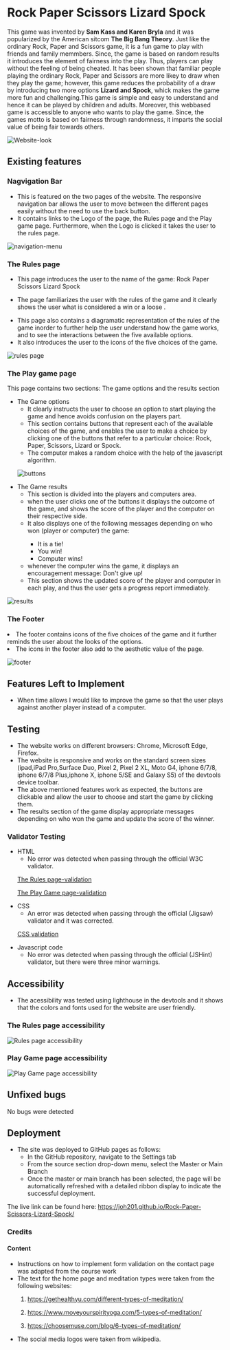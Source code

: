 # Rock Paper Scissors Lizard Spock
<p>
This game was invented by <b>Sam Kass and Karen Bryla</b> and it was popularized by the American sitcom <b>The Big Bang Theory</b>. Just like the ordinary Rock, Paper and Scissors game, it is a fun game to play with friends and family memmbers. Since, the game is based on random results it introduces the element of fairness into the play. Thus,  players can play without the feeling of being cheated. It has been shown that familiar people playing the ordinary Rock, Paper and Scissors are more likey to draw when they play the game; however, this game reduces the probability of a draw by introducing two more options <b>Lizard and Spock</b>, whick makes the game more fun and challenging.This game is simple and easy to understand and hence it can be played by children and adults. Moreover, this webbased game is accessible to anyone who wants to play the game. Since, the games motto is based on fairness through randomness, it imparts the social value of being fair towards others. </p>

![Website-look](assets/images/Website-look.PNG)

## Existing features

### Nagvigation Bar
<ul>
<li>This is featured on the two pages of the website. The responsive navigation bar allows the user to move between the different pages easily without the need to use the back button. </li>
<li>
 It contains links to the Logo of the page, the Rules page and the Play game page. Furthermore, when the Logo is clicked it takes the user to the rules page.
</li>
</ul>

![navigation-menu](assets/images/nav-bar.PNG)


### The Rules page 

<ul>
<li> This page introduces the user to the name of the game: Rock Paper Scissors Lizard Spock </li>
</ul>

<ul>
<li> The page familiarizes the user with the rules of the game and it clearly shows the user what is considered a win or a loose .</li>
</ul>

<ul>
<li> This page also contains a diagramatic representation of the rules of the game inorder to further help the user understand how the game works, and to see the interactions between the five available options. </li>
<li> It also introduces the user to the icons of the five choices of the game.</li>
</ul>

![rules page](assets/images/rules-body.PNG)



### The Play game page 

<p> This page contains two sections: The game options and the results section</p>

<ul> 
  <li>
   The Game options
   <ul>
     <li>It clearly instructs the user to choose an option to start playing the game and hence avoids confusion on the players part.</li>
     <li> This section contains buttons that represent each of the available choices of the game, and enables the user to make a choice by clicking one of the buttons that refer to a particular choice: Rock, Paper, Scissors, Lizard or Spock. </li>
     <li> The computer makes a random choice with the help of the javascript algorithm.</li>
 </ul>
  </li>
  
![buttons](assets/images/buttons.PNG)


  <li>
  The Game results
     <ul>
     <li> This section is divided into the players and computers area.</li>
       <li> when the user clicks one of the buttons it displays the outcome of the game, and shows the score of the player and the computer on their respective side.</li>
       <li> It also displays one of the following messages depending on who won (player or computer) the game:</li>
         <ul>
           <li> It is a tie! </li>
           <li> You win! </li>
           <li> Computer wins! </li>
        </ul>
      <li> whenever the computer wins the game, it displays an encouragement message: Don't give up!</li>
      <li> This section shows the updated score of the player and computer in each play, and thus the user gets a progress report immediately.</li>   
   </ul>
  </li>
</ul>

![results](assets/images/results.PNG)


### The Footer

<li> The footer contains icons of the five choices of the game and it further reminds the user about the looks of the options.</li>
<li> The icons in the footer also add to the aesthetic value of the page.</li>

![footer](assets/images/footer.PNG)

## Features Left to Implement
 <ul>
  <li> When time allows I would like to improve the game so that the user plays against another player instead of a computer.</li>
</ul>


## Testing 

<ul>
<li>The website works on different browsers: Chrome, Microsoft Edge, Firefox.</li>
<li>The website is responsive and works on the standard screen sizes (ipad,iPad Pro,Surface Duo, Pixel 2, Pixel 2 XL, Moto G4, iphone 6/7/8, iphone 6/7/8 Plus,iphone X, iphone 5/SE and Galaxy S5) of the devtools device toolbar.</li>
<li>The above mentioned features work as expected, the buttons are clickable and allow the user to choose and start the game by clicking them.</li>
<li>The results section of the game display appropriate messages depending on who won the game and update the score of the winner.</li>
</ul>

### Validator Testing
<ul>
<li>HTML
  <ul>
  <li> No error was detected when passing through the official W3C validator.</li>
  </ul> 
</li> 

   [The Rules page-validation](https://validator.w3.org/nu/?doc=https%3A%2F%2Fjoh201.github.io%2FRock-Paper-Scissors-Lizard-Spock%2Findex.html)

   [The Play Game page-validation](https://validator.w3.org/nu/?doc=https%3A%2F%2Fjoh201.github.io%2FRock-Paper-Scissors-Lizard-Spock%2Fplaygame.html)
   
  <li>CSS
   <ul>
   <li> An error was detected when passing through the official (Jigsaw) validator and it was corrected. </li>
   </ul>

   [CSS validation](https://jigsaw.w3.org/css-validator/validator?uri=https%3A%2F%2Fjoh201.github.io%2FRock-Paper-Scissors-Lizard-Spock%2Fassets%2Fcss%2Fstyle.css&profile=css3svg&usermedium=all&warning=1&vextwarning=&lang=en)

   <li> Javascript code
  <ul>
  <li> No error was detected when passing through the official (JSHint) validator, but there were three minor warnings.</li>
  </ul> 
</li> 
</ul>

## Accessibility

<ul>
  <li> The acessibility was tested using lighthouse in the devtools and it shows that the colors and fonts used for the website are user friendly.</li>
  </ul> 


  ### The Rules page accessibility

![Rules page accessibility](assets/images/rules.PNG)

### Play Game page accessibility

![Play Game page accessibility](assets/images/play-game.PNG)


## Unfixed bugs

No bugs were detected


## Deployment

<ul>
  <li> The site was deployed to GitHub pages as follows:
   <ul>
   <li> In the GitHub repository, navigate to the Settings tab</li>
   <li>From the source section drop-down menu, select the Master or Main Branch</li>
   <li>Once the master or main branch has been selected, the page will be automatically refreshed with a detailed ribbon display to indicate the successful deployment.</li>
   </ul>
</ul>

The live link can be found here: https://joh201.github.io/Rock-Paper-Scissors-Lizard-Spock/

### Credits


#### Content
  <ul>
  <li>Instructions on how to implement form validation on the contact page was adapted from the course work</li>
  <li> The text for the home page and meditation types were taken from the following websites:

   1. https://gethealthyu.com/different-types-of-meditation/

   2. https://www.moveyourspirityoga.com/5-types-of-meditation/

   3. https://choosemuse.com/blog/6-types-of-meditation/ 

  </li>
  <li> The social media logos were taken from wikipedia.</li>
 </ul>


